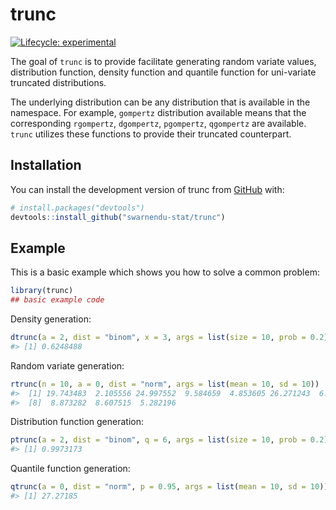 
<!-- README.md is generated from README.Rmd. Please edit that file -->

# trunc

<!-- badges: start -->

[![Lifecycle:
experimental](https://img.shields.io/badge/lifecycle-experimental-orange.svg)](https://lifecycle.r-lib.org/articles/stages.html#experimental)
<!-- badges: end -->

The goal of `trunc` is to provide facilitate generating random variate
values, distribution function, density function and quantile function
for uni-variate truncated distributions.

The underlying distribution can be any distribution that is available in
the namespace. For example, `gompertz` distribution available means that
the corresponding `rgompertz`, `dgompertz`, `pgompertz`, `qgompertz` are
available. `trunc` utilizes these functions to provide their truncated
counterpart.

## Installation

You can install the development version of trunc from
[GitHub](https://github.com/) with:

``` r
# install.packages("devtools")
devtools::install_github("swarnendu-stat/trunc")
```

## Example

This is a basic example which shows you how to solve a common problem:

``` r
library(trunc)
## basic example code
```

Density generation:

``` r
dtrunc(a = 2, dist = "binom", x = 3, args = list(size = 10, prob = 0.2))
#> [1] 0.6248488
```

Random variate generation:

``` r
rtrunc(n = 10, a = 0, dist = "norm", args = list(mean = 10, sd = 10))
#>  [1] 19.743483  2.105556 24.997552  9.584659  4.853605 26.271243  6.241677
#>  [8]  8.873282  8.607515  5.282196
```

Distribution function generation:

``` r
ptrunc(a = 2, dist = "binom", q = 6, args = list(size = 10, prob = 0.2))
#> [1] 0.9973173
```

Quantile function generation:

``` r
qtrunc(a = 0, dist = "norm", p = 0.95, args = list(mean = 10, sd = 10))
#> [1] 27.27185
```

